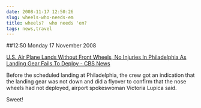 ```yaml
---
date: 2008-11-17 12:50:26
slug: wheels-who-needs-em
title: wheels?  who needs 'em?
tags: news,travel
---
```


##12:50 Monday 17 November 2008

[U.S. Air Plane Lands Without Front Wheels, No Injuries In Philadelphia As Landing Gear Fails To Deploy - CBS News](http://www.cbsnews.com/stories/2008/11/16/national/main4607959.shtml?source=RSSattr=HOME_4607959)  


>   
Before the scheduled landing at Philadelphia, the crew got an indication that the landing gear was not down and did a flyover to confirm that the nose wheels had not deployed, airport spokeswoman Victoria Lupica said.  


  
  
Sweet!
